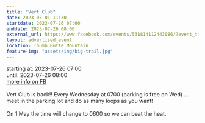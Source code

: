 ```yaml
---
title: "Vert Club"
date: 2023-05-01 11:30
startdate: 2023-07-26 07:00
enddate: 2023-07-26 08:00
external_url: https://www.facebook.com/events/531814112443086/?event_time_id=531814152443082
layout: advertised_event
location: Thumb Butte Mountain
feature-img: "assets/img/big-trail.jpg"
---
```


starting at: 2023-07-26 07:00<br>until: 2023-07-26 08:00<br><a href="https://www.facebook.com/events/531814112443086/?event_time_id=531814152443082">more info on FB</a><br><br>Vert Club is back!! Every Wednesday at 0700 (parking is free on Wed) … meet in the parking lot and do as many loops as you want!<br>
  <br>
  On 1 May the time will change to 0600 so we can beat the heat.<br>
  <br>
  

